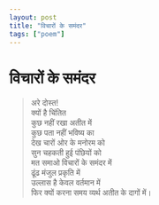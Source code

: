 ```yaml
---
layout: post
title: "विचारों के समंदर"
tags: ["poem"]
---
```



# विचारों के समंदर

> अरे दोस्त!  <br/>
> क्यों है चिंतित <br/>
> कुछ नहीं रखा अतीत में <br/>
> कुछ पता नहीं भविष्य का <br/>
> देख चारों ओर के मनोरम को <br/>
> सुन चहकती हुई पंछियों को <br/>
> मत समाओ विचारों के समंदर में <br/>
> ढूंढ मंजुल प्रकृति में <br/>
> उल्लास है केवल वर्तमान में <br/>
> फिर क्यों करना समय व्यर्थ अतीत के दागों में। <br/>